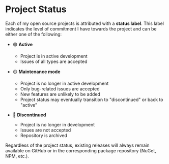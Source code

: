 # Project Status

Each of my open source projects is attributed with a **status label**.
This label indicates the level of commitment I have towards the project and can be either one of the following:

- 🟢 **Active**

  - Project is in active development
  - Issues of all types are accepted

- 🟡 **Maintenance mode**

  - Project is no longer in active development
  - Only bug-related issues are accepted
  - New features are unlikely to be added
  - Project status may eventually transition to "discontinued" or back to "active"

- 🔴 **Discontinued**

  - Project is no longer in development
  - Issues are not accepted
  - Repository is archived

Regardless of the project status, existing releases will always remain available on GitHub or in the corresponding package repository (NuGet, NPM, etc.).
